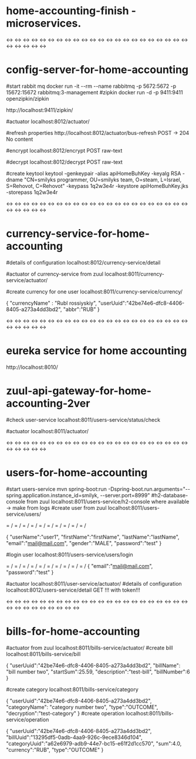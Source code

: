 # home-accounting-finish - microservices.

<-> <-> <-> <-> <-> <-> <-> <-> <-> <-> <-> <-> <-> <-> <-> <-> <-> <-> <-> <-> <-> <-> <-> <-> <-> <-> <->  
# config-server-for-home-accounting

#start rabbit mq
docker run -it --rm --name rabbitmq -p 5672:5672 -p 15672:15672 rabbitmq:3-management
#zipkin
docker run -d -p 9411:9411 openzipkin/zipkin

http://localhost:9411/zipkin/

#actuator
localhost:8012/actuator/

#refresh properties
http://localhost:8012/actuator/bus-refresh
POST -> 204 No content 

#encrypt
localhost:8012/encrypt
POST raw-text

#decrypt
localhost:8012/decrypt
POST raw-text

#create keytool
keytool -genkeypair -alias apiHomeBuhKey -keyalg RSA -dname "CN=smilyks programmer, OU=smilyks team, O=steam, L=Israel, S=Rehovot, C=Rehovot" -keypass 1q2w3e4r -keystore apiHomeBuhKey.jks -storepass 1q2w3e4r

<-> <-> <-> <-> <-> <-> <-> <-> <-> <-> <-> <-> <-> <-> <-> <-> <-> <-> <-> <-> <-> <-> <-> <-> <-> <-> <->  
# currency-service-for-home-accounting

#details of configuration
localhost:8012/currency-service/detail 

#actuator of currency-service from zuul
localhost:8011/currency-service/actuator/

#create currency for one user
localhost:8011/currency-service/currency/

{
	 "currencyName" : "Rubl rossiyskiy",
     "userUuid":"42be74e6-dfc8-4406-8405-a273a4dd3bd2",
     "abbr":"RUB"
}

<-> <-> <-> <-> <-> <-> <-> <-> <-> <-> <-> <-> <-> <-> <-> <-> <-> <-> <-> <-> <-> <-> <-> <-> <-> <-> <-> 
# eureka service for home accounting
http://localhost:8010/

# zuul-api-gateway-for-home-accounting-2ver
#check user-service 
localhost:8011/users-service/status/check

#actuator
localhost:8011/actuator/

<-> <-> <-> <-> <-> <-> <-> <-> <-> <-> <-> <-> <-> <-> <-> <-> <-> <-> <-> <-> <-> <-> <-> <-> <-> <-> <-> 
# users-for-home-accounting

#start users-service
mvn spring-boot:run -Dspring-boot.run.arguments="--spring.application.instance_id=smilyk, --server.port=8999"
#h2-database-console from zuul
localhost:8011/users-service/h2-console
where available -> make from logs
#create user from zuul
localhost:8011/users-service/users/

= / = / = / = / = / = / = / = / = / = /

{
	"userName":"user1",
    "firstName":"firstName",
    "lastName":"lastName",
    "email":"mail@mail.com",
    "gender":"MALE",
    "password":"test"
}

#login user
localhost:8011/users-service/users/login

= / = / = / = / = / = / = / = / = / = /
{
    "email":"mail@mail.com",
    "password":"test"
}

#actuator
localhost:8011/user-service/actuator/
#details of configuration
localhost:8012/users-service/detail
GET !!! with token!!!

<-> <-> <-> <-> <-> <-> <-> <-> <-> <-> <-> <-> <-> <-> <-> <-> <-> <-> <-> <-> <-> <-> <-> <-> <-> <-> <-> <-> <-> <-> <-> 
# bills-for-home-accounting

#actuator from zuul
localhost:8011/bills-service/actuator/
#create bill
localhost:8011/bills-service/bill

{
	"userUuid":"42be74e6-dfc8-4406-8405-a273a4dd3bd2",
	"billName": "bill number two",
	"startSum":25.59,
	"description":"test-bill",
	"billNumber":6
}

#create category
localhost:8011/bills-service/category

{
	"userUuid":"42be74e6-dfc8-4406-8405-a273a4dd3bd2",
	"categoryName": "category number two",
	"type":"OUTCOME",
	"decryption":"test-category"
}
#create operation
localhost:8011/bills-service/operation

{
	"userUuid":"42be74e6-dfc8-4406-8405-a273a4dd3bd2",
	"billUuid":"13295df5-0adb-4aa9-926c-9ece8346d104",
	"categoryUuid":"a62e6979-adb9-44e7-bc15-e61f2d1cc570",
	"sum":4.0,
	"currency":"RUB",
	"type":"OUTCOME"
}

